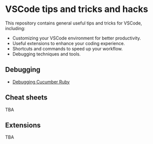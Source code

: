 # VSCode tips and tricks and hacks

This repository contains general useful tips and tricks for VSCode, including:

- Customizing your VSCode environment for better productivity.
- Useful extensions to enhance your coding experience.
- Shortcuts and commands to speed up your workflow.
- Debugging techniques and tools.

## Debugging

- [Debugging Cucumber Ruby](./debugging/cucumber-ruby/README.md)

## Cheat sheets

TBA

## Extensions

TBA
